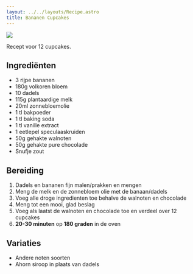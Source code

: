 ```yaml
---
layout: ../../layouts/Recipe.astro
title: Bananen Cupcakes
---
```

![](/images/uploads/bananen-cupcakes.jpg)

R﻿ecept voor 12 cupcakes.

## Ingrediënten

* 3 rijpe bananen
* 180g volkoren bloem
* 10 dadels
* 115g plantaardige melk
* 20ml zonnebloemolie
* 1 tl bakpoeder
* 1 tl baking soda
* 1 tl vanille extract
* 1 eetlepel speculaaskruiden
* 50g gehakte walnoten
* 50g gehakte pure chocolade
* Snufje zout

## Bereiding

1. Dadels en bananen fijn malen/prakken en mengen
2. Meng de melk en de zonnebloem olie met de banaan/dadels
3. Voeg alle droge ingredienten toe behalve de walnoten en chocolade
4. Meng tot een mooi, glad beslag
5. Voeg als laatst de walnoten en chocolade toe en verdeel over 12 cupcakes
6. **20-30 minuten** op **180 graden** in de oven

## Variaties

* Andere noten soorten
* Ahorn siroop in plaats van dadels